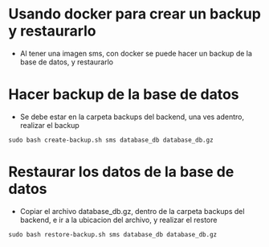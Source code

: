 # Usando docker para crear un backup y restaurarlo
- Al tener una imagen sms, con docker se puede hacer un backup de la base de datos, y restaurarlo
# Hacer backup de la base de datos
- Se debe estar en la carpeta backups del backend, una ves adentro, realizar el backup
```console
sudo bash create-backup.sh sms database_db database_db.gz
```
# Restaurar los datos de la base de datos
- Copiar el archivo database_db.gz, dentro de la carpeta backups del backend, e ir a la ubicacion del archivo, y realizar el restore
```console
sudo bash restore-backup.sh sms database_db database_db.gz
```


